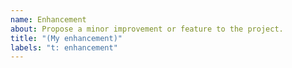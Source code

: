 ```yaml
---
name: Enhancement
about: Propose a minor improvement or feature to the project.
title: "(My enhancement)"
labels: "t: enhancement"
---
```


<!--
Thank you for your interest in the `rust-gpu` project! This template is for
proposing a minor improvement, such as addig a new method, or improving 
document. Please try to provide a short high level overview of what you would
like you to add. Also be sure to check the existing and `wontfix` issues to see
if it's already been proposed before posting.

Existing Issues: https://github.com/EmbarkStudios/rust-gpu/issues?q=is%3Aopen+is%3Aissue+label%3A%22t%3A+enhancement%22
Closed Issues: https://github.com/EmbarkStudios/rust-gpu/labels/s%3A%20wontfix

-->

